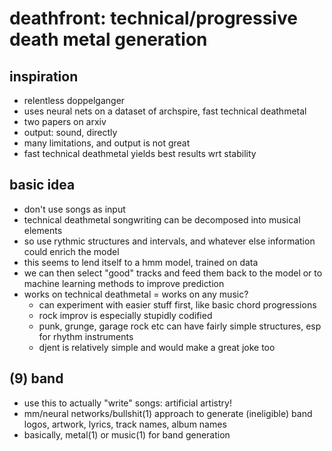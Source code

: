 # deathfront: technical/progressive death metal generation

## inspiration

- relentless doppelganger
- uses neural nets on a dataset of archspire, fast technical deathmetal
- two papers on arxiv
- output: sound, directly
- many limitations, and output is not great
- fast technical deathmetal yields best results wrt stability


## basic idea

- don't use songs as input
- technical deathmetal songwriting can be decomposed into musical elements
- so use rythmic structures and intervals, and whatever else information could enrich the model
- this seems to lend itself to a hmm model, trained on data
- we can then select "good" tracks and feed them back to the model
or to machine learning methods to improve prediction
- works on technical deathmetal = works on any music?
	* can experiment with easier stuff first, like basic chord progressions
	* rock improv is especially stupidly codified
	* punk, grunge, garage rock etc can have fairly simple structures,
	esp for rhythm instruments
	* djent is relatively simple and would make a great joke too


## (9) band

- use this to actually "write" songs: artificial artistry!
- mm/neural networks/bullshit(1) approach
to generate (ineligible) band logos, artwork, lyrics, track names, album names
- basically, metal(1) or music(1) for band generation
